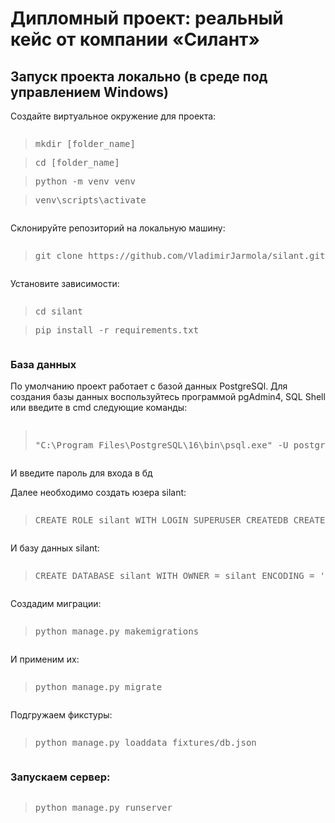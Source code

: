 <h1>Дипломный проект: реальный кейс от компании «Силант»</h1>

<h2>Запуск проекта локально (в среде под управлением Windows)</h2>

<p>Создайте виртуальное окружение для проекта:</p>
<pre>
<blockquote>mkdir [folder_name]</blockquote><blockquote>cd [folder_name]</blockquote><blockquote>python -m venv venv</blockquote><blockquote>venv\scripts\activate</blockquote></pre>

<p>Склонируйте репозиторий на локальную машину:</p>

<pre><blockquote>git clone https://github.com/VladimirJarmola/silant.git</blockquote></pre>

<p>Установите зависимости:</p>

<pre><blockquote>cd silant</blockquote><blockquote>pip install -r requirements.txt</blockquote></pre>

<h3>База данных</h3>
<p>По умолчанию проект работает с базой данных PostgreSQl. Для создания базы данных воспользуйтесь программой pgAdmin4, SQL Shell или введите в cmd следующие команды: </p>
 
<pre><blockquote>
"C:\Program Files\PostgreSQL\16\bin\psql.exe" -U postgres (если psql не добавлена в переменную PATH)</blockquote></pre>

<p>И введите пароль для входа в бд</p>
<p>Далее необходимо создать юзера silant:</p>
 
<pre><blockquote>CREATE ROLE silant WITH LOGIN SUPERUSER CREATEDB CREATEROLE INHERIT NOREPLICATION CONNECTION LIMIT -1 PASSWORD 'silant';</blockquote></pre>

<p>И базу данных silant:</p>
 
<pre><blockquote>CREATE DATABASE silant WITH OWNER = silant ENCODING = 'UTF8' LOCALE_PROVIDER = 'libc' CONNECTION LIMIT = -1 IS_TEMPLATE = False;</blockquote></pre>

<p>Создадим миграции:</p>
 
<pre><blockquote>python manage.py makemigrations</blockquote></pre>

<p>И применим их:</p>
 
<pre><blockquote>python manage.py migrate</blockquote></pre>

<p>Подгружаем фикстуры:</p>
 
<pre><blockquote>python manage.py loaddata fixtures/db.json</blockquote></pre>

<h3>Запускаем сервер:</h3>
<pre><blockquote>python manage.py runserver</blockquote></pre>